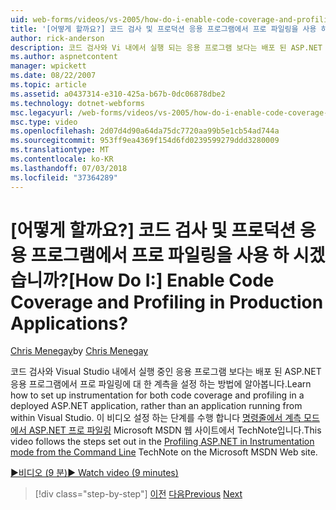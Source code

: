 ```yaml
---
uid: web-forms/videos/vs-2005/how-do-i-enable-code-coverage-and-profiling-in-production-applications
title: '[어떻게 할까요?] 코드 검사 및 프로덕션 응용 프로그램에서 프로 파일링을 사용 하 시겠습니까? | Microsoft 문서'
author: rick-anderson
description: 코드 검사와 Vi 내에서 실행 되는 응용 프로그램 보다는 배포 된 ASP.NET 응용 프로그램에서 프로 파일링에 대 한 계측을 설정 하는 방법 알아보기...
ms.author: aspnetcontent
manager: wpickett
ms.date: 08/22/2007
ms.topic: article
ms.assetid: a0437314-e310-425a-b67b-0dc06878dbe2
ms.technology: dotnet-webforms
msc.legacyurl: /web-forms/videos/vs-2005/how-do-i-enable-code-coverage-and-profiling-in-production-applications
msc.type: video
ms.openlocfilehash: 2d07d4d90a64da75dc7720aa99b5e1cb54ad744a
ms.sourcegitcommit: 953ff9ea4369f154d6fd0239599279ddd3280009
ms.translationtype: MT
ms.contentlocale: ko-KR
ms.lasthandoff: 07/03/2018
ms.locfileid: "37364289"
---
```

<a name="how-do-i-enable-code-coverage-and-profiling-in-production-applications"></a><span data-ttu-id="97369-104">[어떻게 할까요?] 코드 검사 및 프로덕션 응용 프로그램에서 프로 파일링을 사용 하 시겠습니까?</span><span class="sxs-lookup"><span data-stu-id="97369-104">[How Do I:] Enable Code Coverage and Profiling in Production Applications?</span></span>
====================
<span data-ttu-id="97369-105">[Chris Menegay](https://twitter.com/CMenegay)</span><span class="sxs-lookup"><span data-stu-id="97369-105">by [Chris Menegay](https://twitter.com/CMenegay)</span></span>

<span data-ttu-id="97369-106">코드 검사와 Visual Studio 내에서 실행 중인 응용 프로그램 보다는 배포 된 ASP.NET 응용 프로그램에서 프로 파일링에 대 한 계측을 설정 하는 방법에 알아봅니다.</span><span class="sxs-lookup"><span data-stu-id="97369-106">Learn how to set up instrumentation for both code coverage and profiling in a deployed ASP.NET application, rather than an application running from within Visual Studio.</span></span> <span data-ttu-id="97369-107">이 비디오 설정 하는 단계를 수행 합니다 [명령줄에서 계측 모드에서 ASP.NET 프로 파일링](https://msdn.microsoft.com/teamsystem/aa718860.aspx) Microsoft MSDN 웹 사이트에서 TechNote입니다.</span><span class="sxs-lookup"><span data-stu-id="97369-107">This video follows the steps set out in the [Profiling ASP.NET in Instrumentation mode from the Command Line](https://msdn.microsoft.com/teamsystem/aa718860.aspx) TechNote on the Microsoft MSDN Web site.</span></span>

[<span data-ttu-id="97369-108">&#9654;비디오 (9 분)</span><span class="sxs-lookup"><span data-stu-id="97369-108">&#9654; Watch video (9 minutes)</span></span>](https://channel9.msdn.com/Blogs/ASP-NET-Site-Videos/how-do-i-enable-code-coverage-and-profiling-in-production-applications)

> [!div class="step-by-step"]
> <span data-ttu-id="97369-109">[이전](how-do-i-run-unit-tests-against-a-deployed-database.md)
> [다음](web-deployment-projects.md)</span><span class="sxs-lookup"><span data-stu-id="97369-109">[Previous](how-do-i-run-unit-tests-against-a-deployed-database.md)
[Next](web-deployment-projects.md)</span></span>
